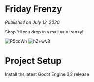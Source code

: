 # Friday Frenzy
*Published on July 12, 2020*

Shop 'til you drop in a mall sale frenzy!

![P5cdWh](https://github.com/NoodleSushi/Friday-Frenzy/assets/34954180/3c4be47e-5879-443b-bca3-53ff81d3647c)
![hZ+wV8](https://github.com/NoodleSushi/Friday-Frenzy/assets/34954180/a75f78b7-e2a7-4c06-8dbb-f3c44befcf77)

# Project Setup
Install the latest Godot Engine 3.2 release
